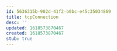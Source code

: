 ```yaml
---
id: 5636315b-902d-41f2-b0bc-e45c35034869
title: tcpConnection
desc: ''
updated: 1618573870467
created: 1618573870467
stub: true
---
```


